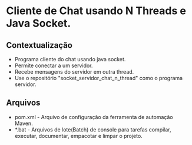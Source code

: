 # Cliente de Chat usando N Threads e Java Socket.

## Contextualização

- Programa cliente do chat usando java socket.
- Permite conectar a um servidor.
- Recebe mensagens do servidor em outra thread.
- Use o repositório "socket_servidor_chat_n_thread" como o programa servidor.

## Arquivos

- pom.xml - Arquivo de configuração da ferramenta de automação Maven.
- *.bat - Arquivos de lote(Batch) de console para tarefas compilar, executar, documentar, empacotar e limpar o projeto.